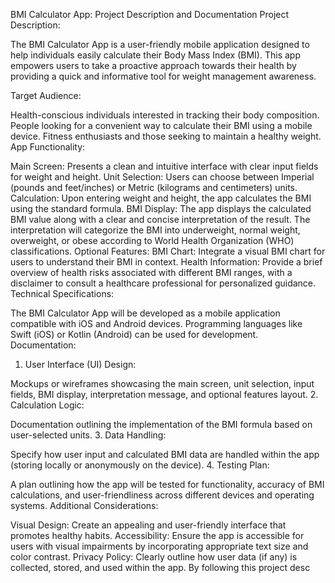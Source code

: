 BMI Calculator App: Project Description and Documentation
Project Description:

The BMI Calculator App is a user-friendly mobile application designed to help individuals easily calculate their Body Mass Index (BMI). This app empowers users to take a proactive approach towards their health by providing a quick and informative tool for weight management awareness.

Target Audience:

Health-conscious individuals interested in tracking their body composition.
People looking for a convenient way to calculate their BMI using a mobile device.
Fitness enthusiasts and those seeking to maintain a healthy weight.
App Functionality:

Main Screen: Presents a clean and intuitive interface with clear input fields for weight and height.
Unit Selection: Users can choose between Imperial (pounds and feet/inches) or Metric (kilograms and centimeters) units.
Calculation: Upon entering weight and height, the app calculates the BMI using the standard formula.
BMI Display: The app displays the calculated BMI value along with a clear and concise interpretation of the result. The interpretation will categorize the BMI into underweight, normal weight, overweight, or obese according to World Health Organization (WHO) classifications.
Optional Features:
BMI Chart: Integrate a visual BMI chart for users to understand their BMI in context.
Health Information: Provide a brief overview of health risks associated with different BMI ranges, with a disclaimer to consult a healthcare professional for personalized guidance.
Technical Specifications:

The BMI Calculator App will be developed as a mobile application compatible with iOS and Android devices.
Programming languages like Swift (iOS) or Kotlin (Android) can be used for development.
Documentation:

1. User Interface (UI) Design:

Mockups or wireframes showcasing the main screen, unit selection, input fields, BMI display, interpretation message, and optional features layout.
2. Calculation Logic:

Documentation outlining the implementation of the BMI formula based on user-selected units.
3. Data Handling:

Specify how user input and calculated BMI data are handled within the app (storing locally or anonymously on the device).
4. Testing Plan:

A plan outlining how the app will be tested for functionality, accuracy of BMI calculations, and user-friendliness across different devices and operating systems.
Additional Considerations:

Visual Design: Create an appealing and user-friendly interface that promotes healthy habits.
Accessibility: Ensure the app is accessible for users with visual impairments by incorporating appropriate text size and color contrast.
Privacy Policy: Clearly outline how user data (if any) is collected, stored, and used within the app.
By following this project desc
